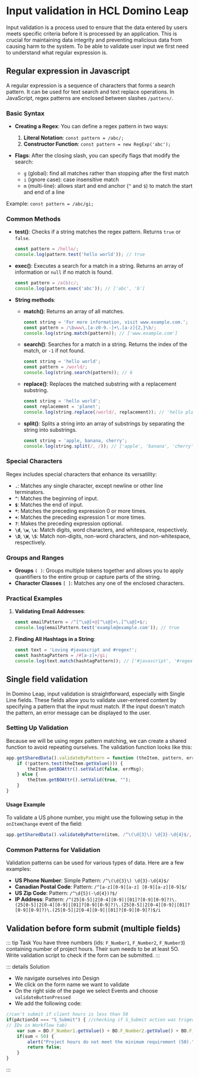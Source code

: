 # Input validation in HCL Domino Leap

Input validation is a process used to ensure that the data entered by users meets specific criteria before it is
processed by an application. This is crucial for maintaining data integrity and preventing malicious data from causing
harm to the system. To be able to validate user input we first need to understand what regular expression is.

## Regular expression in Javascript

A regular expression is a sequence of characters that forms a search pattern. It can be used for text search and text
replace operations. In JavaScript, regex patterns are enclosed between slashes `/pattern/`.

### Basic Syntax

- **Creating a Regex**: You can define a regex pattern in two ways:
    1. **Literal Notation**: `const pattern = /abc/;`
    2. **Constructor Function**: `const pattern = new RegExp('abc');`

- **Flags**: After the closing slash, you can specify flags that modify the search:
    - `g` (global): find all matches rather than stopping after the first match
    - `i` (ignore case): case insensitive match
    - `m` (multi-line): allows start and end anchor (`^` and `$`) to match the start and end of a line

Example: `const pattern = /abc/gi;`

### Common Methods

- **test()**: Checks if a string matches the regex pattern. Returns `true` or `false`.

  ```javascript
  const pattern = /hello/;
  console.log(pattern.test('hello world')); // true
  ```

- **exec()**: Executes a search for a match in a string. Returns an array of information or `null` if no match is found.

  ```javascript
  const pattern = /a(b)c/;
  console.log(pattern.exec('abc')); // ['abc', 'b']
  ```

- **String methods**:
    - **match()**: Returns an array of all matches.

      ```javascript
      const string = 'For more information, visit www.example.com.';
      const pattern = /\bwww\.[a-z0-9.-]+\.[a-z]{2,}\b/;
      console.log(string.match(pattern)); // ['www.example.com']
      ```

    - **search()**: Searches for a match in a string. Returns the index of the match, or `-1` if not found.

      ```javascript
      const string = 'hello world';
      const pattern = /world/;
      console.log(string.search(pattern)); // 6
      ```

    - **replace()**: Replaces the matched substring with a replacement substring.

      ```javascript
      const string = 'hello world';
      const replacement = 'planet';
      console.log(string.replace(/world/, replacement)); // 'hello planet'
      ```

    - **split()**: Splits a string into an array of substrings by separating the string into substrings.

      ```javascript
      const string = 'apple, banana, cherry';
      console.log(string.split(/, /)); // ['apple', 'banana', 'cherry']
      ```

### Special Characters

Regex includes special characters that enhance its versatility:

- **`.`**: Matches any single character, except newline or other line terminators.
- **`^`**: Matches the beginning of input.
- **`$`**: Matches the end of input.
- **`*`**: Matches the preceding expression 0 or more times.
- **`+`**: Matches the preceding expression 1 or more times.
- **`?`**: Makes the preceding expression optional.
- **`\d`**, **`\w`**, **`\s`**: Match digits, word characters, and whitespace, respectively.
- **`\D`**, **`\W`**, **`\S`**: Match non-digits, non-word characters, and non-whitespace, respectively.

### Groups and Ranges

- **Groups** `( )`: Groups multiple tokens together and allows you to apply quantifiers to the entire group or capture
  parts of the string.
- **Character Classes** `[ ]`: Matches any one of the enclosed characters.

### Practical Examples

1. **Validating Email Addresses**:

    ```javascript
    const emailPattern = /^[^\s@]+@[^\s@]+\.[^\s@]+$/;
    console.log(emailPattern.test('example@example.com')); // true
    ```

2. **Finding All Hashtags in a String**:

    ```javascript
    const text = 'Loving #javascript and #regex!';
    const hashtagPattern = /#[a-z]+/gi;
    console.log(text.match(hashtagPattern)); // ['#javascript', '#regex']
    ```

## Single field validation

In Domino Leap, input validation is straightforward, especially with Single Line fields. These fields allow you to
validate user-entered content by specifying a pattern that the input must match. If the input doesn't match the pattern,
an error message can be displayed to the user.

### Setting Up Validation

Because we will be using regex pattern matching, we can create a shared function to avoid repeating ourselves. The validation function looks like this:

```javascript
app.getSharedData().validateByPattern = function (theItem, pattern, errMsg) {
    if (!pattern.test(theItem.getValue())) {
        theItem.getBOAttr().setValid(false, errMsg);
    } else {
        theItem.getBOAttr().setValid(true, "");
    }
}
```

#### Usage Example

To validate a US phone number, you might use the following setup in the `onItemChange` event of the field:

```javascript
app.getSharedData().validateByPattern(item, /^\(\d{3}\) \d{3}-\d{4}$/, "The number provided does not meet the required format");
```

### Common Patterns for Validation

Validation patterns can be used for various types of data. Here are a few examples:

- **US Phone Number**:
  Simple Pattern: `/^\(\d{3}\) \d{3}-\d{4}$/`
- **Canadian Postal Code**:
  Pattern: `/^[a-z][0-9][a-z] [0-9][a-z][0-9]$/`
- **US Zip Code**:
  Pattern: `/^\d{5}(-\d{4})?$/`
- **IP Address**:
  Pattern: `/^(25[0-5]|2[0-4][0-9]|[01]?[0-9][0-9]?)\.(25[0-5]|2[0-4][0-9]|[01]?[0-9][0-9]?)\.(25[0-5]|2[0-4][0-9]|[01]?[0-9][0-9]?)\.(25[0-5]|2[0-4][0-9]|[01]?[0-9][0-9]?)$/i`

## Validation before form submit (multiple fields)

::: tip Task
You have three numbers (ids: `F_Number1`, `F_Number2`, `F_Number3`) containing number of project hours. Their sum needs
to be at least 5O. Write validation script to check if the form can be submitted.
:::

::: details Solution

- We navigate ourselves into Design
- We click on the form name we want to validate
- On the right side of the page we select Events and choose `validateButtonPressed`
- We add the following code:

``` javascript
//can't submit if client hours is less than 50
if(pActionId === "S_Submit") { //checking if S_Submit action was trigered (you can check 
// IDs in Workflow tab)
    var sum = BO.F_Number1.getValue() + BO.F_Number2.getValue() + BO.F_Number3.getValue();
    if(sum < 50) {
        alert("Project hours do not meet the minimum requirement (50).");
        return false;
    }
}
```

:::